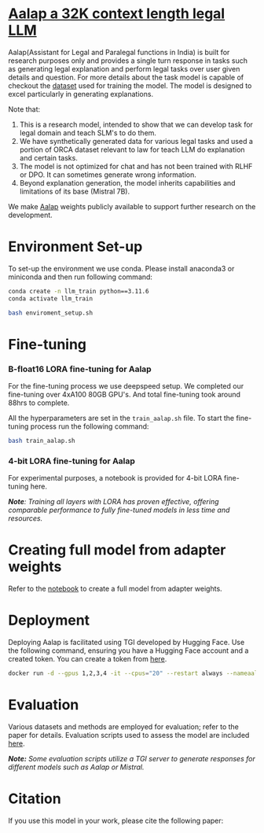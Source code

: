 # [Aalap a 32K context length legal LLM](https://huggingface.co/opennyaiorg/Aalap-Mistral-7B-v0.1-bf16)

Aalap(Assistant for Legal and Paralegal functions in India) is built for research purposes only and provides a single turn response in tasks such as generating legal explanation and perform legal tasks over user given details and question. For more details about the task model is capable of checkout the [dataset](https://huggingface.co/datasets/opennyaiorg/aalap_instruction_dataset) used for training the model. The model is designed to excel particularly in generating explanations.

Note that:

1. This is a research model, intended to show that we can develop task for legal domain and teach SLM's to do them.
2. We have synthetically generated data for various legal tasks and used a portion of ORCA dataset relevant to law for teach LLM do explanation and certain tasks.
3. The model is not optimized for chat and has not been trained with RLHF or DPO. It can sometimes generate wrong information.
4. Beyond explanation generation, the model inherits capabilities and limitations of its base (Mistral 7B).

We make [Aalap](https://huggingface.co/opennyaiorg/Aalap-Mistral-7B-v0.1-bf16) weights publicly available to support further research on the development.


# Environment Set-up 
To set-up the environment we use conda. Please install anaconda3 or miniconda and then run following command:

```sh
conda create -n llm_train python==3.11.6
conda activate llm_train
```

```sh
bash enviroment_setup.sh
```

# Fine-tuning
### B-float16 LORA fine-tuning for Aalap
For the fine-tuning process we use deepspeed setup. We completed our fine-tuning over 4xA100 80GB GPU's. And total fine-tuning took around 88hrs to complete.

All the hyperparameters are set in the `train_aalap.sh` file. To start the fine-tuning process run the following command:
```sh
bash train_aalap.sh
```
### 4-bit LORA fine-tuning for Aalap
For experimental purposes, a notebook is provided for 4-bit LORA fine-tuning here.

***Note**: Training all layers with LORA has proven effective, offering comparable performance to fully fine-tuned models in less time and resources.*

# Creating full model from adapter weights
Refer to the [notebook](notebooks/llm_combine_and_save.ipynb) to create a full model from adapter weights.

# Deployment
Deploying Aalap is facilitated using TGI developed by Hugging Face. Use the following command, ensuring you have a Hugging Face account and a created token. You can create a token from [here](https://huggingface.co/settings/token).

```sh
docker run -d --gpus 1,2,3,4 -it --cpus="20" --restart always --nameaalap -v $PWD/temp_models_data:/data -p 8080:80  --shm-size 8g -e HUGGING_FACE_HUB_TOKEN=[YOUR HUGGING FACE TOKEN] -e SHARDED=true -e MAX_INPUT_LENGTH=32766 -e MAX_TOTAL_TOKENS=65536 -e HOSTNAME=0.0.0.0 -e MODEL_ID=opennyaiorg/Aalap-Mistral-7B-v0.1-bf16 ghcr.io/huggingface/text-generation-inference --model-id opennyaiorg/Aalap-Mistral-7B-v0.1-bf16
```

# Evaluation

Various datasets and methods are employed for evaluation; refer to the paper for details. Evaluation scripts used to assess the model are included [here](evaluation/README.md).

***Note:** Some evaluation scripts utilize a TGI server to generate responses for different models such as Aalap or Mistral.*

# Citation
If you use this model in your work, please cite the following paper:

```bibtex
```